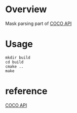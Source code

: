 # Overview
Mask parsing part of [COCO API](https://github.com/cocodataset/cocoapi)

# Usage

```$xslt
mkdir build
cd build
cmake ..
make
```

# reference

[COCO API](https://github.com/cocodataset/cocoapi)